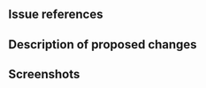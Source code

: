 <!-- READ THIS FIRST

Hello, thank you very much for using your time to submit a pull request for Questie.

__Be aware that by submitting a PR you agree to put your contributions under the GPL v3 license.__

See https://github.com/Questie/Questie/blob/master/LICENSE.md for details.

Please add information under the headers below as best you can, or remove them if irrelevant.
-->

## Issue references
<!-- Add references to existing issues if there are any, e.g.
Fixes #1234
Contributes to #4321
-->



## Description of proposed changes
<!--If you are updating/adding translations just list the languages you are editing-->



## Screenshots
<!--A picture says more than a thousand words-->

